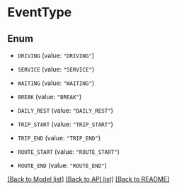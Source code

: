 # EventType

## Enum


* `DRIVING` (value: `"DRIVING"`)

* `SERVICE` (value: `"SERVICE"`)

* `WAITING` (value: `"WAITING"`)

* `BREAK` (value: `"BREAK"`)

* `DAILY_REST` (value: `"DAILY_REST"`)

* `TRIP_START` (value: `"TRIP_START"`)

* `TRIP_END` (value: `"TRIP_END"`)

* `ROUTE_START` (value: `"ROUTE_START"`)

* `ROUTE_END` (value: `"ROUTE_END"`)


[[Back to Model list]](../README.md#documentation-for-models) [[Back to API list]](../README.md#documentation-for-api-endpoints) [[Back to README]](../README.md)


